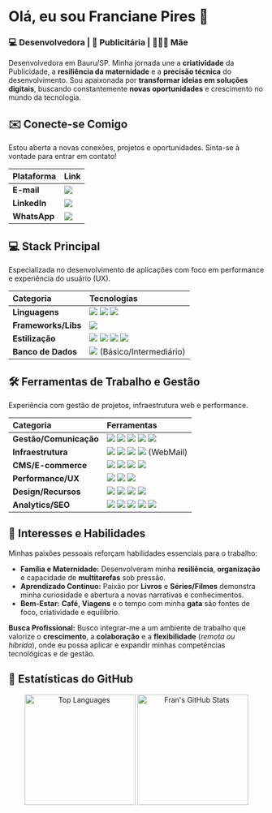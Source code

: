 # Olá, eu sou Franciane Pires 👋

### 💻 Desenvolvedora | 📢 Publicitária |  👩‍👧‍👦 Mãe 

Desenvolvedora em Bauru/SP. Minha jornada une a **criatividade** da Publicidade, a **resiliência da maternidade** e a **precisão técnica** do desenvolvimento. Sou apaixonada por **transformar ideias em soluções digitais**, buscando constantemente **novas oportunidades** e crescimento no mundo da tecnologia.



## ✉️ Conecte-se Comigo

Estou aberta a novas conexões, projetos e oportunidades. Sinta-se à vontade para entrar em contato!

| Plataforma | Link |
| :--- | :--- |
| **E-mail** | <a href="mailto:contatofranpires@gmail.com?subject=contato" target="_blank"> <img src='https://img.shields.io/badge/Gmail-D14836?style=for-the-badge&logo=gmail&logoColor=white'> </a> |
| **LinkedIn** | <a href="https://www.linkedin.com/in/franciane-pires/" target="_blank"> <img src="https://img.shields.io/badge/LinkedIn-0077B5?style=for-the-badge&logo=linkedin&logoColor=white"> </a> |
| **WhatsApp** | <a href="https://contate.me/franppires" target="_blank"> <img src="https://img.shields.io/badge/WhatsApp-25D366?style=for-the-badge&logo=whatsapp&logoColor=white"> </a> |



## 💻 Stack Principal

Especializada no desenvolvimento de aplicações com foco em performance e experiência do usuário (UX).

| Categoria | Tecnologias |
| :--- | :--- |
| **Linguagens** | <img src="https://img.shields.io/badge/JavaScript-323330?style=for-the-badge&logo=javascript&logoColor=F7DF1E"> <img src="https://img.shields.io/badge/TypeScript-007ACC?style=for-the-badge&logo=typescript&logoColor=white"> <img src="https://img.shields.io/badge/Python-3776AB?style=for-the-badge&logo=python&logoColor=white"> |
| **Frameworks/Libs** | <img src="https://img.shields.io/badge/React-20232A?style=for-the-badge&logo=react&logoColor=61DAFB"> |
| **Estilização** | <img src="https://img.shields.io/badge/HTML5-E34F26?style=for-the-badge&logo=html5&logoColor=white"> <img src="https://img.shields.io/badge/CSS3-1572B6?style=for-the-badge&logo=css3&logoColor=whit"> <img src="https://img.shields.io/badge/styled--components-DB7093?style=for-the-badge&logo=styled-components&logoColor=white"> <img src="https://img.shields.io/badge/Tailwind_CSS-38B2AC?style=for-the-badge&logo=tailwind-css&logoColor=white"> |
| **Banco de Dados** | <img src="https://img.shields.io/badge/MySQL-00000F?style=for-the-badge&logo=mysql&logoColor=white"> (Básico/Intermediário) |



## 🛠️ Ferramentas de Trabalho e Gestão

Experiência com gestão de projetos, infraestrutura web e performance.

| Categoria | Ferramentas |
| :--- | :--- |
| **Gestão/Comunicação** | <img src="https://img.shields.io/badge/Trello-0052CC?style=for-the-badge&logo=trello&logoColor=white"> <img src="https://img.shields.io/badge/Notion-000000?style=for-the-badge&logo=notion&logoColor=white"> <img src="https://img.shields.io/badge/Airtable-18BFFF?style=for-the-badge&logo=Airtable&logoColor=white"> <img src="https://img.shields.io/badge/monday.com-0073ea?style=for-the-badge&logo=monday.com&logoColor=white"> <img src="https://img.shields.io/badge/Discord-7289DA?style=for-the-badge&logo=discord&logoColor=white"> |
| **Infraestrutura** | <img src="https://img.shields.io/badge/Cloudflare-F38020?style=for-the-badge&logo=cloudflare&logoColor=white"> <img src="https://img.shields.io/badge/Hostgator-00B2B8?style=for-the-badge&logo=hostgator&logoColor=white"> <img src="https://img.shields.io/badge/Hostinger-4040F2?style=for-the-badge&logo=hostinger&logoColor=white"> <img src="https://img.shields.io/badge/WHM-00B3E6?style=for-the-badge&logo=cpanel&logoColor=white"> (WebMail) |
| **CMS/E-commerce** | <img src="https://img.shields.io/badge/WordPress-21759B?style=for-the-badge&logo=wordpress&logoColor=white"> <img src="https://img.shields.io/badge/Shopify-7AB55C?style=for-the-badge&logo=shopify&logoColor=white"> <img src="https://img.shields.io/badge/Loja_Integrada-A21F6B?style=for-the-badge"> <img src="https://img.shields.io/badge/Tray-2A337A?style=for-the-badge"> |
| **Performance/UX** | <img src="https://img.shields.io/badge/PageSpeed_Insights-000000?style=for-the-badge&logo=google-pagespeed-insights&logoColor=white"> <img src="https://img.shields.io/badge/GTmetrix-377DFF?style=for-the-badge&logo=gtmetrix&logoColor=white"> <img src="https://img.shields.io/badge/reCAPTCHA-434343?style=for-the-badge&logo=recaptcha&logoColor=white"> |
| **Design/Recursos** | <img src="https://img.shields.io/badge/Figma-F24E1E?style=for-the-badge&logo=figma&logoColor=white"> <img src="https://img.shields.io/badge/Freepik-2D333B?style=for-the-badge&logo=freepik&logoColor=000000"> <img src="https://img.shields.io/badge/Flaticon-353C4D?style=for-the-badge&logo=flaticon&logoColor=white"> <img src="https://img.shields.io/badge/Font_Awesome-528DD7?style=for-the-badge&logo=fontawesome&logoColor=white"> |
| **Analytics/SEO** | <img src="https://img.shields.io/badge/Google_Analytics-E37400?style=for-the-badge&logo=google-analytics&logoColor=white"> <img src="https://img.shields.io/badge/Google_Tag_Manager-009596?style=for-the-badge&logo=google-tag-manager&logoColor=white"> <img src="https://img.shields.io/badge/Search_Console-4285F4?style=for-the-badge&logo=google-search-console&logoColor=white"> <img src="https://img.shields.io/badge/Curator.io-0080FF?style=for-the-badge"> <img src="https://img.shields.io/badge/Black_List-202020?style=for-the-badge"> |



## 🌱 Interesses e Habilidades

Minhas paixões pessoais reforçam habilidades essenciais para o trabalho:

* **Família e Maternidade:** Desenvolveram minha **resiliência**, **organização** e capacidade de **multitarefas** sob pressão.
* **Aprendizado Contínuo:** Paixão por **Livros** e **Séries/Filmes** demonstra minha curiosidade e abertura a novas narrativas e conhecimentos.
* **Bem-Estar:** **Café**, **Viagens** e o tempo com minha **gata** são fontes de foco, criatividade e equilíbrio.



**Busca Profissional:** Busco integrar-me a um ambiente de trabalho que valorize o **crescimento**, a **colaboração** e a **flexibilidade** (*remota ou híbrida*), onde eu possa aplicar e expandir minhas competências tecnológicas e de gestão.



## 🚀 Estatísticas do GitHub

<p align="center">
  <img height="218px" src="https://github-readme-stats.vercel.app/api/top-langs/?username=Franppires&layout=compact&langs_count=6&theme=radical&title_color=61DAFB&text_color=999999&bg_color=191919" alt="Top Languages">
  <img height="218px" src="https://github-readme-stats.vercel.app/api?username=Franppires&show_icons=true&theme=radical&title_color=61DAFB&text_color=999999&bg_color=191919" alt="Fran's GitHub Stats">
</p>
